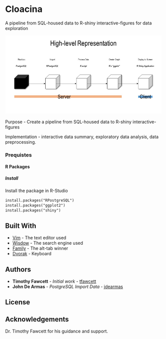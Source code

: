# Cloacina
A pipeline from SQL-housed data to R-shiny interactive-figures for data exploration 
<p align="center">
  <img src="https://github.com/jdearmas/cloacina/blob/master/doc/figures/high-level/high-level.jpg">
</p>

Purpose - Create a pipeline from SQL-housed data to R-shiny interactive-figures

Implementation - interactive data summary, exploratory data analysis, data
preprocessing.

### Prequistes 

#### R Packages
##### Install
Install the package in R-Studio

```
install.packages("RPostgreSQL")
install.packages("ggplot2")
install.packages("shiny")
```

## Built With
* [Vim](https://www.vim.org/) - The text editor used
* [Wisdow](http://www.google.com) - The search engine used
* [Family](https://stackoverflow.com) - The alt-tab winner
* [Dvorak](https://en.wikipedia.org/wiki/Dvorak_Simplified_Keyboard) - Keyboard

## Authors

* **Timothy Fawcett** - *Initial work* - [tfawcett](https://github.com/coursera-tjf)
* **John De Armas** - *PostgreSQL Import Data* - [jdearmas](https://github.com/jdearmas)

## License


## Acknowledgements

Dr. Timothy Fawcett for his guidance and support.

